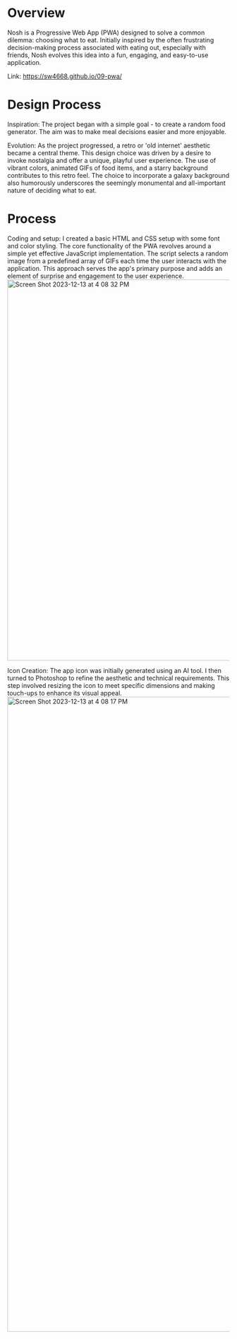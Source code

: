 # Overview
Nosh is a Progressive Web App (PWA) designed to solve a common dilemma: choosing what to eat. Initially inspired by the often frustrating decision-making process associated with eating out, especially with friends, Nosh evolves this idea into a fun, engaging, and easy-to-use application.

Link: https://sw4668.github.io/09-pwa/

# Design Process
Inspiration: The project began with a simple goal - to create a random food generator. The aim was to make meal decisions easier and more enjoyable.

Evolution: As the project progressed, a retro or 'old internet' aesthetic became a central theme. This design choice was driven by a desire to invoke nostalgia and offer a unique, playful user experience. The use of vibrant colors, animated GIFs of food items, and a starry background contributes to this retro feel. The choice to incorporate a galaxy background also humorously underscores the seemingly monumental and all-important nature of deciding what to eat.

# Process 
Coding and setup: I created a basic HTML and CSS setup with some font and color styling. The core functionality of the PWA revolves around a simple yet effective JavaScript implementation. The script  selects a random image from a predefined array of GIFs each time the user interacts with the application. This approach serves the app's primary purpose and adds an element of surprise and engagement to the user experience.
<img width="864" alt="Screen Shot 2023-12-13 at 4 08 32 PM" src="https://github.com/sw4668/09-pwa/assets/91993981/2772467f-a992-4f43-a753-3144f3fd5137">

Icon Creation: The app icon was initially generated using an AI tool. I then turned to Photoshop to refine the aesthetic and technical requirements. This step involved resizing the icon to meet specific dimensions and making touch-ups to enhance its visual appeal.
<img width="1440" alt="Screen Shot 2023-12-13 at 4 08 17 PM" src="https://github.com/sw4668/09-pwa/assets/91993981/d3a70ce1-0576-4447-9471-b2da987f2233">

